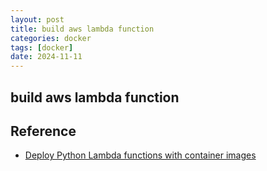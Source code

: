 ```yaml
---
layout: post
title: build aws lambda function
categories: docker
tags: [docker]
date: 2024-11-11
---
```


## build aws lambda function

## Reference
+ [Deploy Python Lambda functions with container images](https://docs.aws.amazon.com/lambda/latest/dg/python-image.html#python-image-instructions)
